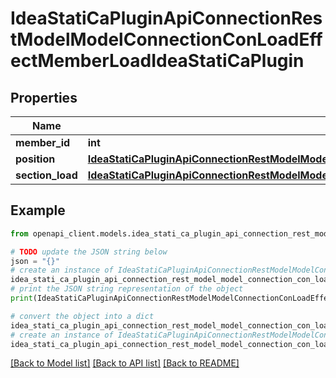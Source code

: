 # IdeaStatiCaPluginApiConnectionRestModelModelConnectionConLoadEffectMemberLoadIdeaStatiCaPlugin


## Properties

Name | Type | Description | Notes
------------ | ------------- | ------------- | -------------
**member_id** | **int** |  | [optional] 
**position** | [**IdeaStatiCaPluginApiConnectionRestModelModelConnectionConLoadEffectPositionEnumIdeaStatiCaPlugin**](IdeaStatiCaPluginApiConnectionRestModelModelConnectionConLoadEffectPositionEnumIdeaStatiCaPlugin.md) |  | [optional] 
**section_load** | [**IdeaStatiCaPluginApiConnectionRestModelModelConnectionConLoadEffectSectionLoadIdeaStatiCaPlugin**](IdeaStatiCaPluginApiConnectionRestModelModelConnectionConLoadEffectSectionLoadIdeaStatiCaPlugin.md) |  | [optional] 

## Example

```python
from openapi_client.models.idea_stati_ca_plugin_api_connection_rest_model_model_connection_con_load_effect_member_load_idea_stati_ca_plugin import IdeaStatiCaPluginApiConnectionRestModelModelConnectionConLoadEffectMemberLoadIdeaStatiCaPlugin

# TODO update the JSON string below
json = "{}"
# create an instance of IdeaStatiCaPluginApiConnectionRestModelModelConnectionConLoadEffectMemberLoadIdeaStatiCaPlugin from a JSON string
idea_stati_ca_plugin_api_connection_rest_model_model_connection_con_load_effect_member_load_idea_stati_ca_plugin_instance = IdeaStatiCaPluginApiConnectionRestModelModelConnectionConLoadEffectMemberLoadIdeaStatiCaPlugin.from_json(json)
# print the JSON string representation of the object
print(IdeaStatiCaPluginApiConnectionRestModelModelConnectionConLoadEffectMemberLoadIdeaStatiCaPlugin.to_json())

# convert the object into a dict
idea_stati_ca_plugin_api_connection_rest_model_model_connection_con_load_effect_member_load_idea_stati_ca_plugin_dict = idea_stati_ca_plugin_api_connection_rest_model_model_connection_con_load_effect_member_load_idea_stati_ca_plugin_instance.to_dict()
# create an instance of IdeaStatiCaPluginApiConnectionRestModelModelConnectionConLoadEffectMemberLoadIdeaStatiCaPlugin from a dict
idea_stati_ca_plugin_api_connection_rest_model_model_connection_con_load_effect_member_load_idea_stati_ca_plugin_from_dict = IdeaStatiCaPluginApiConnectionRestModelModelConnectionConLoadEffectMemberLoadIdeaStatiCaPlugin.from_dict(idea_stati_ca_plugin_api_connection_rest_model_model_connection_con_load_effect_member_load_idea_stati_ca_plugin_dict)
```
[[Back to Model list]](../README.md#documentation-for-models) [[Back to API list]](../README.md#documentation-for-api-endpoints) [[Back to README]](../README.md)


